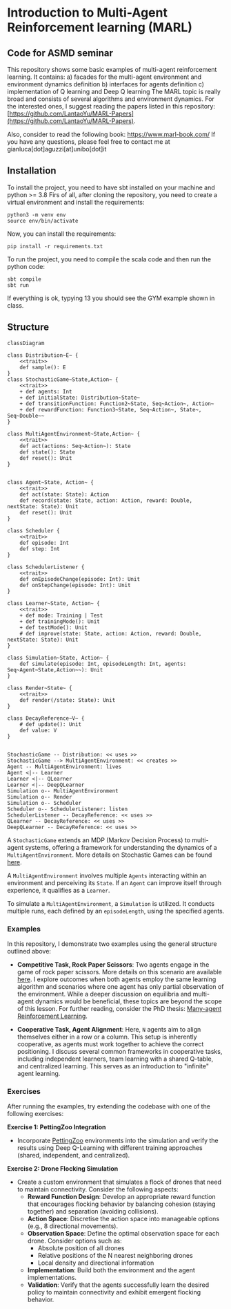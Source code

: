 # Introduction to Multi-Agent Reinforcement learning (MARL)
## Code for ASMD seminar
This repository shows some basic examples of multi-agent reinforcement learning. It contains:
a) facades for the multi-agent environment and environment dynamics definition
b) interfaces for agents definition
c) implementation of Q learning and Deep Q learning
The MARL topic is really broad and consists of several algorithms and environment dynamics. 
For the interested ones, I suggest reading the papers listed in this repository: [https://github.com/LantaoYu/MARL-Papers](https://github.com/LantaoYu/MARL-Papers). 

Also, consider to read the following book: https://www.marl-book.com/
If you have any questions, please feel free to contact me at gianluca[dot]aguzzi[at]unibo[dot]it

## Installation
To install the project, you need to have sbt installed on your machine and python >= 3.8
Firs of all, after cloning the repository, you need to create a virtual environment and install the requirements:
```shell
python3 -m venv env
source env/bin/activate
```
Now, you can install the requirements:
```shell
pip install -r requirements.txt
```

To run the project, you need to compile the scala code and then run the python code:
```shell
sbt compile
sbt run
```

If everything is ok, typying 13 you should see the GYM example shown in class.
## Structure
```mermaid
classDiagram

class Distribution~E~ {
    <<trait>>
    def sample(): E
}
class StochasticGame~State,Action~ {
    <<trait>>
    + def agents: Int
    + def initialState: Distribution~State~
    + def transitionFunction: Function2~State, Seq~Action~, Action~
    + def rewardFunction: Function3~State, Seq~Action~, State~, Seq~Double~~
}

class MultiAgentEnvironment~State,Action~ {
    <<trait>>
    def act(actions: Seq~Action~): State
    def state(): State
    def reset(): Unit
}


class Agent~State, Action~ {
    <<trait>>
    def act(state: State): Action
    def record(state: State, action: Action, reward: Double, nextState: State): Unit
    def reset(): Unit
}

class Scheduler {
    <<trait>>
    def episode: Int
    def step: Int
}

class SchedulerListener {
    <<trait>>
    def onEpisodeChange(episode: Int): Unit
    def onStepChange(episode: Int): Unit
}

class Learner~State, Action~ {
    <<trait>>
    + def mode: Training | Test
    + def trainingMode(): Unit
    + def testMode(): Unit
    # def improve(state: State, action: Action, reward: Double, nextState: State): Unit
}

class Simulation~State, Action~ {
    def simulate(episode: Int, episodeLength: Int, agents: Seq~Agent~State,Action~~): Unit
}

class Render~State~ {
    <<trait>>
    def render(/state: State): Unit
}

class DecayReference~V~ {
    # def update(): Unit
    def value: V
}


StochasticGame -- Distribution: << uses >>
StochasticGame --> MultiAgentEnvironment: << creates >>
Agent -- MultiAgentEnvironment: lives
Agent <|-- Learner
Learner <|-- QLearner
Learner <|-- DeepQLearner
Simulation o-- MultiAgentEnvironment
Simulation o-- Render
Simulation o-- Scheduler
Scheduler o-- SchedulerListener: listen
SchedulerListener -- DecayReference: << uses >>
QLearner -- DecayReference: << uses >>
DeepQLearner -- DecayReference: << uses >>
```
A `StochasticGame` extends an MDP (Markov Decision Process) to multi-agent systems, offering a framework for understanding the dynamics of a `MultiAgentEnvironment`. More details on Stochastic Games can be found [here](https://en.wikipedia.org/wiki/Stochastic_game). 

A `MultiAgentEnvironment` involves multiple `Agents` interacting within an environment and perceiving its `State`. If an `Agent` can improve itself through experience, it qualifies as a `Learner`.

To simulate a `MultiAgentEnvironment`, a `Simulation` is utilized. It conducts multiple runs, each defined by an `episodeLength`, using the specified agents.

### Examples
In this repository, I demonstrate two examples using the general structure outlined above:

- **Competitive Task, Rock Paper Scissors**: Two agents engage in the game of rock paper scissors. More details on this scenario are available [here](https://direct.mit.edu/isal/proceedings/alife2018/30/404/99610). I explore outcomes when both agents employ the same learning algorithm and scenarios where one agent has only partial observation of the environment. While a deeper discussion on equilibria and multi-agent dynamics would be beneficial, these topics are beyond the scope of this lesson. For further reading, consider the PhD thesis: [Many-agent Reinforcement Learning](https://discovery.ucl.ac.uk/id/eprint/10124273/).

- **Cooperative Task, Agent Alignment**: Here, `N` agents aim to align themselves either in a row or a column. This setup is inherently cooperative, as agents must work together to achieve the correct positioning. I discuss several common frameworks in cooperative tasks, including independent learners, team learning with a shared Q-table, and centralized learning. This serves as an introduction to "infinite" agent learning.


### Exercises

After running the examples, try extending the codebase with one of the following exercises:

**Exercise 1: PettingZoo Integration**
- Incorporate [PettingZoo](https://pettingzoo.farama.org/index.html) environments into the simulation and verify the results using Deep Q-Learning with different training approaches (shared, independent, and centralized).

**Exercise 2: Drone Flocking Simulation**
- Create a custom environment that simulates a flock of drones that need to maintain connectivity. Consider the following aspects:
  - **Reward Function Design**: Develop an appropriate reward function that encourages flocking behavior by balancing cohesion (staying together) and separation (avoiding collisions).
  - **Action Space**: Discretise the action space into manageable options (e.g., 8 directional movements).
  - **Observation Space**: Define the optimal observation space for each drone. Consider options such as:
    - Absolute position of all drones
    - Relative positions of the N nearest neighboring drones
    - Local density and directional information
  - **Implementation**: Build both the environment and the agent implementations.
  - **Validation**: Verify that the agents successfully learn the desired policy to maintain connectivity and exhibit emergent flocking behavior.
